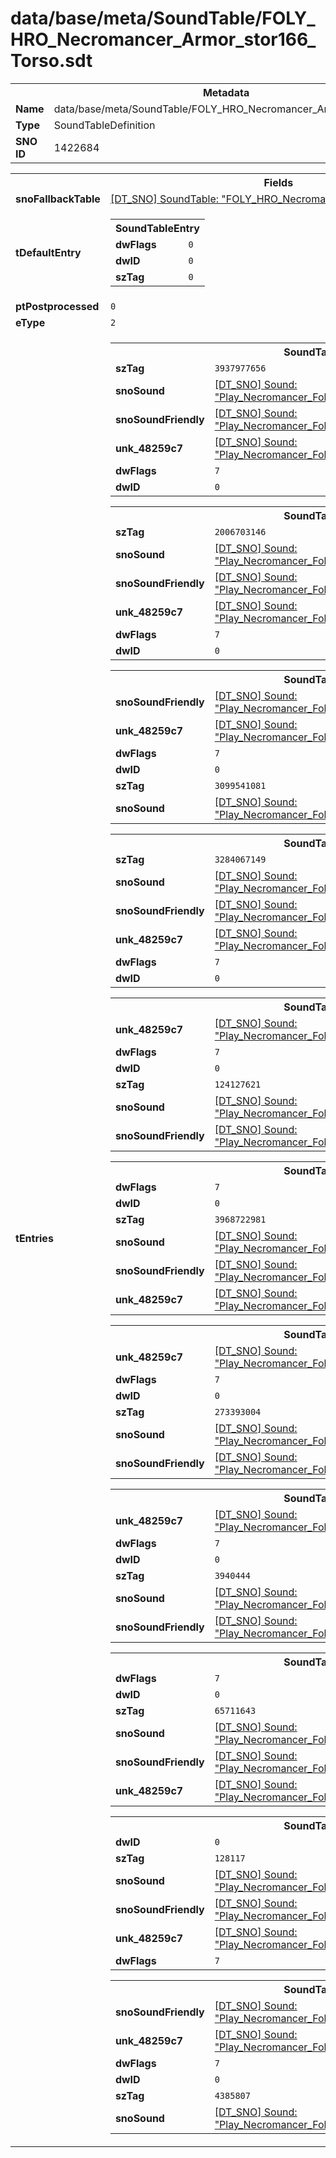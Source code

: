 <h1>data/base/meta/SoundTable/FOLY_HRO_Necromancer_Armor_stor166_Torso.sdt</h1><table><tr><th colspan="100%">Metadata</th></tr><tr><td><b>Name</b></td><td>data/base/meta/SoundTable/FOLY_HRO_Necromancer_Armor_stor166_Torso.sdt</td></tr><tr><td><b>Type</b></td><td>SoundTableDefinition</td></tr><tr><td><b>SNO ID</b></td><td>1422684</td></tr></table>

<table><tr><th colspan="100%">Fields</th></tr><tr><td><b>snoFallbackTable</b></td><td><a href="FOLY_HRO_Necromancer_LeatherPlate.sdt.md">[DT_SNO] SoundTable: "FOLY_HRO_Necromancer_LeatherPlate"</a></td></tr><tr><td><b>tDefaultEntry</b></td><td><table><tr><th colspan="100%">SoundTableEntry</th></tr><tr><td><b>dwFlags</b></td><td><code>0</code></td></tr><tr><td><b>dwID</b></td><td><code>0</code></td></tr><tr><td><b>szTag</b></td><td><code>0</code></td></tr></table>

</td></tr><tr><td><b>ptPostprocessed</b></td><td><code>0</code></td></tr><tr><td><b>eType</b></td><td><code>2</code></td></tr><tr><td><b>tEntries</b></td><td><table><tr><th colspan="100%">SoundTableEntry</th></tr><tr><td><b>szTag</b></td><td><code>3937977656</code></td></tr><tr><td><b>snoSound</b></td><td><a href="..\Sound\Play_Necromancer_Foley_stor166_Torso_AttackQuick_1P.snd.md">[DT_SNO] Sound: "Play_Necromancer_Foley_stor166_Torso_AttackQuick_1P"</a></td></tr><tr><td><b>snoSoundFriendly</b></td><td><a href="..\Sound\Play_Necromancer_Foley_stor166_Torso_AttackQuick_3P_Friendly.snd.md">[DT_SNO] Sound: "Play_Necromancer_Foley_stor166_Torso_AttackQuick_3P_Friendly"</a></td></tr><tr><td><b>unk_48259c7</b></td><td><a href="..\Sound\Play_Necromancer_Foley_stor166_Torso_AttackQuick_3P_Enemy.snd.md">[DT_SNO] Sound: "Play_Necromancer_Foley_stor166_Torso_AttackQuick_3P_Enemy"</a></td></tr><tr><td><b>dwFlags</b></td><td><code>7</code></td></tr><tr><td><b>dwID</b></td><td><code>0</code></td></tr></table>


<table><tr><th colspan="100%">SoundTableEntry</th></tr><tr><td><b>szTag</b></td><td><code>2006703146</code></td></tr><tr><td><b>snoSound</b></td><td><a href="..\Sound\Play_Necromancer_Foley_stor166_Torso_AttackBig_1P.snd.md">[DT_SNO] Sound: "Play_Necromancer_Foley_stor166_Torso_AttackBig_1P"</a></td></tr><tr><td><b>snoSoundFriendly</b></td><td><a href="..\Sound\Play_Necromancer_Foley_stor166_Torso_AttackBig_3P_Friendly.snd.md">[DT_SNO] Sound: "Play_Necromancer_Foley_stor166_Torso_AttackBig_3P_Friendly"</a></td></tr><tr><td><b>unk_48259c7</b></td><td><a href="..\Sound\Play_Necromancer_Foley_stor166_Torso_AttackBig_3P_Enemy.snd.md">[DT_SNO] Sound: "Play_Necromancer_Foley_stor166_Torso_AttackBig_3P_Enemy"</a></td></tr><tr><td><b>dwFlags</b></td><td><code>7</code></td></tr><tr><td><b>dwID</b></td><td><code>0</code></td></tr></table>


<table><tr><th colspan="100%">SoundTableEntry</th></tr><tr><td><b>snoSoundFriendly</b></td><td><a href="..\Sound\Play_Necromancer_Foley_stor166_Torso_AttackQuick_3P_Friendly.snd.md">[DT_SNO] Sound: "Play_Necromancer_Foley_stor166_Torso_AttackQuick_3P_Friendly"</a></td></tr><tr><td><b>unk_48259c7</b></td><td><a href="..\Sound\Play_Necromancer_Foley_stor166_Torso_AttackQuick_3P_Enemy.snd.md">[DT_SNO] Sound: "Play_Necromancer_Foley_stor166_Torso_AttackQuick_3P_Enemy"</a></td></tr><tr><td><b>dwFlags</b></td><td><code>7</code></td></tr><tr><td><b>dwID</b></td><td><code>0</code></td></tr><tr><td><b>szTag</b></td><td><code>3099541081</code></td></tr><tr><td><b>snoSound</b></td><td><a href="..\Sound\Play_Necromancer_Foley_stor166_Torso_AttackQuick_1P.snd.md">[DT_SNO] Sound: "Play_Necromancer_Foley_stor166_Torso_AttackQuick_1P"</a></td></tr></table>


<table><tr><th colspan="100%">SoundTableEntry</th></tr><tr><td><b>szTag</b></td><td><code>3284067149</code></td></tr><tr><td><b>snoSound</b></td><td><a href="..\Sound\Play_Necromancer_Foley_stor166_Torso_Bodyfall_1P.snd.md">[DT_SNO] Sound: "Play_Necromancer_Foley_stor166_Torso_Bodyfall_1P"</a></td></tr><tr><td><b>snoSoundFriendly</b></td><td><a href="..\Sound\Play_Necromancer_Foley_stor166_Torso_Bodyfall_3P_Friendly.snd.md">[DT_SNO] Sound: "Play_Necromancer_Foley_stor166_Torso_Bodyfall_3P_Friendly"</a></td></tr><tr><td><b>unk_48259c7</b></td><td><a href="..\Sound\Play_Necromancer_Foley_stor166_Torso_Bodyfall_3P_Enemy.snd.md">[DT_SNO] Sound: "Play_Necromancer_Foley_stor166_Torso_Bodyfall_3P_Enemy"</a></td></tr><tr><td><b>dwFlags</b></td><td><code>7</code></td></tr><tr><td><b>dwID</b></td><td><code>0</code></td></tr></table>


<table><tr><th colspan="100%">SoundTableEntry</th></tr><tr><td><b>unk_48259c7</b></td><td><a href="..\Sound\Play_Necromancer_Foley_stor166_Torso_Evade_3P_Enemy.snd.md">[DT_SNO] Sound: "Play_Necromancer_Foley_stor166_Torso_Evade_3P_Enemy"</a></td></tr><tr><td><b>dwFlags</b></td><td><code>7</code></td></tr><tr><td><b>dwID</b></td><td><code>0</code></td></tr><tr><td><b>szTag</b></td><td><code>124127621</code></td></tr><tr><td><b>snoSound</b></td><td><a href="..\Sound\Play_Necromancer_Foley_stor166_Torso_Evade_1P.snd.md">[DT_SNO] Sound: "Play_Necromancer_Foley_stor166_Torso_Evade_1P"</a></td></tr><tr><td><b>snoSoundFriendly</b></td><td><a href="..\Sound\Play_Necromancer_Foley_stor166_Torso_Evade_3P_Friendly.snd.md">[DT_SNO] Sound: "Play_Necromancer_Foley_stor166_Torso_Evade_3P_Friendly"</a></td></tr></table>


<table><tr><th colspan="100%">SoundTableEntry</th></tr><tr><td><b>dwFlags</b></td><td><code>7</code></td></tr><tr><td><b>dwID</b></td><td><code>0</code></td></tr><tr><td><b>szTag</b></td><td><code>3968722981</code></td></tr><tr><td><b>snoSound</b></td><td><a href="..\Sound\Play_Necromancer_Foley_stor166_Torso_GetHit_1P.snd.md">[DT_SNO] Sound: "Play_Necromancer_Foley_stor166_Torso_GetHit_1P"</a></td></tr><tr><td><b>snoSoundFriendly</b></td><td><a href="..\Sound\Play_Necromancer_Foley_stor166_Torso_GetHit_3P_Friendly.snd.md">[DT_SNO] Sound: "Play_Necromancer_Foley_stor166_Torso_GetHit_3P_Friendly"</a></td></tr><tr><td><b>unk_48259c7</b></td><td><a href="..\Sound\Play_Necromancer_Foley_stor166_Torso_GetHit_3P_Enemy.snd.md">[DT_SNO] Sound: "Play_Necromancer_Foley_stor166_Torso_GetHit_3P_Enemy"</a></td></tr></table>


<table><tr><th colspan="100%">SoundTableEntry</th></tr><tr><td><b>unk_48259c7</b></td><td><a href="..\Sound\Play_Necromancer_Foley_stor166_Torso_GetHit_3P_Enemy.snd.md">[DT_SNO] Sound: "Play_Necromancer_Foley_stor166_Torso_GetHit_3P_Enemy"</a></td></tr><tr><td><b>dwFlags</b></td><td><code>7</code></td></tr><tr><td><b>dwID</b></td><td><code>0</code></td></tr><tr><td><b>szTag</b></td><td><code>273393004</code></td></tr><tr><td><b>snoSound</b></td><td><a href="..\Sound\Play_Necromancer_Foley_stor166_Torso_GetHit_1P.snd.md">[DT_SNO] Sound: "Play_Necromancer_Foley_stor166_Torso_GetHit_1P"</a></td></tr><tr><td><b>snoSoundFriendly</b></td><td><a href="..\Sound\Play_Necromancer_Foley_stor166_Torso_GetHit_3P_Friendly.snd.md">[DT_SNO] Sound: "Play_Necromancer_Foley_stor166_Torso_GetHit_3P_Friendly"</a></td></tr></table>


<table><tr><th colspan="100%">SoundTableEntry</th></tr><tr><td><b>unk_48259c7</b></td><td><a href="..\Sound\Play_Necromancer_Foley_stor166_Torso_Jump_3P_Enemy.snd.md">[DT_SNO] Sound: "Play_Necromancer_Foley_stor166_Torso_Jump_3P_Enemy"</a></td></tr><tr><td><b>dwFlags</b></td><td><code>7</code></td></tr><tr><td><b>dwID</b></td><td><code>0</code></td></tr><tr><td><b>szTag</b></td><td><code>3940444</code></td></tr><tr><td><b>snoSound</b></td><td><a href="..\Sound\Play_Necromancer_Foley_stor166_Torso_Jump_1P.snd.md">[DT_SNO] Sound: "Play_Necromancer_Foley_stor166_Torso_Jump_1P"</a></td></tr><tr><td><b>snoSoundFriendly</b></td><td><a href="..\Sound\Play_Necromancer_Foley_stor166_Torso_Jump_3P_Friendly.snd.md">[DT_SNO] Sound: "Play_Necromancer_Foley_stor166_Torso_Jump_3P_Friendly"</a></td></tr></table>


<table><tr><th colspan="100%">SoundTableEntry</th></tr><tr><td><b>dwFlags</b></td><td><code>7</code></td></tr><tr><td><b>dwID</b></td><td><code>0</code></td></tr><tr><td><b>szTag</b></td><td><code>65711643</code></td></tr><tr><td><b>snoSound</b></td><td><a href="..\Sound\Play_Necromancer_Foley_stor166_Torso_JumpLand_1P.snd.md">[DT_SNO] Sound: "Play_Necromancer_Foley_stor166_Torso_JumpLand_1P"</a></td></tr><tr><td><b>snoSoundFriendly</b></td><td><a href="..\Sound\Play_Necromancer_Foley_stor166_Torso_JumpLand_3P_Friendly.snd.md">[DT_SNO] Sound: "Play_Necromancer_Foley_stor166_Torso_JumpLand_3P_Friendly"</a></td></tr><tr><td><b>unk_48259c7</b></td><td><a href="..\Sound\Play_Necromancer_Foley_stor166_Torso_JumpLand_3P_Enemy.snd.md">[DT_SNO] Sound: "Play_Necromancer_Foley_stor166_Torso_JumpLand_3P_Enemy"</a></td></tr></table>


<table><tr><th colspan="100%">SoundTableEntry</th></tr><tr><td><b>dwID</b></td><td><code>0</code></td></tr><tr><td><b>szTag</b></td><td><code>128117</code></td></tr><tr><td><b>snoSound</b></td><td><a href="..\Sound\Play_Necromancer_Foley_stor166_Torso_Run_1P.snd.md">[DT_SNO] Sound: "Play_Necromancer_Foley_stor166_Torso_Run_1P"</a></td></tr><tr><td><b>snoSoundFriendly</b></td><td><a href="..\Sound\Play_Necromancer_Foley_stor166_Torso_Run_3P_Friendly.snd.md">[DT_SNO] Sound: "Play_Necromancer_Foley_stor166_Torso_Run_3P_Friendly"</a></td></tr><tr><td><b>unk_48259c7</b></td><td><a href="..\Sound\Play_Necromancer_Foley_stor166_Torso_Run_3P_Enemy.snd.md">[DT_SNO] Sound: "Play_Necromancer_Foley_stor166_Torso_Run_3P_Enemy"</a></td></tr><tr><td><b>dwFlags</b></td><td><code>7</code></td></tr></table>


<table><tr><th colspan="100%">SoundTableEntry</th></tr><tr><td><b>snoSoundFriendly</b></td><td><a href="..\Sound\Play_Necromancer_Foley_stor166_Torso_Walk_3P_Friendly.snd.md">[DT_SNO] Sound: "Play_Necromancer_Foley_stor166_Torso_Walk_3P_Friendly"</a></td></tr><tr><td><b>unk_48259c7</b></td><td><a href="..\Sound\Play_Necromancer_Foley_stor166_Torso_Walk_3P_Enemy.snd.md">[DT_SNO] Sound: "Play_Necromancer_Foley_stor166_Torso_Walk_3P_Enemy"</a></td></tr><tr><td><b>dwFlags</b></td><td><code>7</code></td></tr><tr><td><b>dwID</b></td><td><code>0</code></td></tr><tr><td><b>szTag</b></td><td><code>4385807</code></td></tr><tr><td><b>snoSound</b></td><td><a href="..\Sound\Play_Necromancer_Foley_stor166_Torso_Walk_1P.snd.md">[DT_SNO] Sound: "Play_Necromancer_Foley_stor166_Torso_Walk_1P"</a></td></tr></table>


</td></tr></table>

